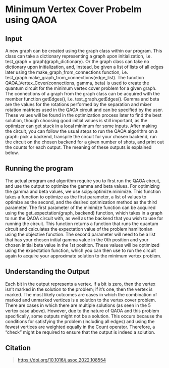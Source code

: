 # Minimum Vertex Cover Probelm using QAOA

## Input

A new graph can be created using the graph class within our program. This class can take a dictionary representing a graph upon initialization, i.e. test_graph = graph(graph_dictionary). Or the graph class can take no dictionary upon initialization, and, instead, be given a list of lists of all edges later using the make_graph_from_connections function, i.e. test_graph.make_graph_from_connections(edge_list). The function QAOA_Vertex_Cover(connections, gamma, beta) is used to create the quantum circuit for the minimum vertex cover problem for a given graph. The connections of a graph from the graph class can be acquired with the member function getEdges(), i.e. test_graph.getEdges(). Gamma and beta are the values for the rotations performed by the separation and mixer rotation matrices used in the QAOA circuit and can be specified by the user. These values will be found in the optimization process later to find the best solution, though choosing good initial values is still important, as the optimizer can get stuck in a local minimum for some inputs. After making the circuit, you can follow the usual steps to run the QAOA algorithm on a graph: pick a backend, transpile the circuit for your chosen backend, run the circuit on the chosen backend for a given number of shots, and print out the counts for each output. The meaning of these outputs is explained below. 

## Running the program

The actual program and algorithm require you to first run the QAOA circuit, and use the output to optimize the gamma and beta values. For optimizing the gamma and beta values, we use scipy.optimize.minimize. This function takes a function to optimize as the first parameter, a list of values to optimize as the second, and the desired optimization method as the third parameter. The first parameter of the minimize function can be acquired using the get_expectation(graph, backend) function, which takes in a graph to run the QAOA circuit with, as well as the backend that you wish to use for running the circuit. This function returns a function that runs the quantum circuit and calculates the expectation value of the problem hamiltonian using the objective function. The second parameter will need to be a list that has your chosen initial gamma value in the 0th position and your chosen initial beta value in the 1st position. These values will be optimized using the expectation function, which you can then use to run the circuit again to acquire your approximate solution to the minimum vertex problem.

## Understanding the Output

Each bit in the output represents a vertex. If a bit is zero, then the vertex isn’t marked in the solution to the problem; if it’s one, then the vertex is marked. The most likely outcomes are cases in which the combination of marked and unmarked vertices is a solution to the vertex cover problem. There are cases in which there are multiple solutions (as seen in the 5 vertex case above). However, due to the nature of QAOA and this problem specifically, some outputs might not be a solution. This occurs because the conditions for satisfying the problem (including all edges) and using the fewest vertices are weighted equally in the Count operator. Therefore, a “check” might be required to ensure that the output is indeed a solution.


## Citation

> https://doi.org/10.1016/j.asoc.2022.108554
